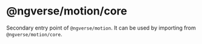 # @ngverse/motion/core

Secondary entry point of `@ngverse/motion`. It can be used by importing from `@ngverse/motion/core`.
